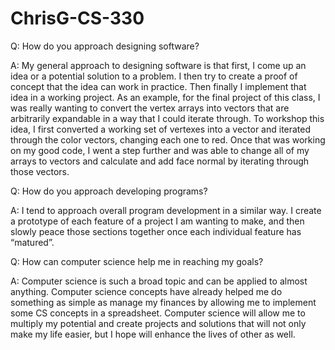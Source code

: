 # ChrisG-CS-330
Q: How do you approach designing software?

A: My general approach to designing software is that first, I come up an idea or a potential solution to a problem. I then try to create a proof of concept that the idea can work in practice. Then finally I implement that idea in a working project.
 As an example, for the final project of this class, I was really wanting to convert the vertex arrays into vectors that are arbitrarily expandable in a way that I could iterate through. To workshop this idea, I first converted a working set of vertexes into a vector and iterated through the color vectors, changing each one to red. Once that was working on my good code, I went a step further and was able to change all of my arrays to vectors and calculate and add face normal by iterating through those vectors.


Q: How do you approach developing programs?

A: I tend to approach overall program development in a similar way. I create a prototype of each feature of a project I am wanting to make, and then slowly peace those sections together once each individual feature has “matured”.


Q: How can computer science help me in reaching my goals?

A: Computer science is such a broad topic and can be applied to almost anything. Computer science concepts have already helped me do something as simple as manage my finances by allowing me to implement some CS concepts in a spreadsheet. Computer science will allow me to multiply my potential and create projects and solutions that will not only make my life easier, but I hope will enhance the lives of other as well.
